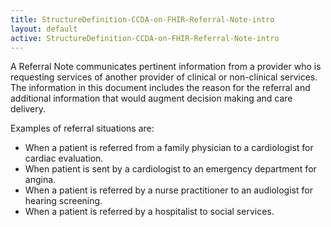 ```yaml
---
title: StructureDefinition-CCDA-on-FHIR-Referral-Note-intro
layout: default
active: StructureDefinition-CCDA-on-FHIR-Referral-Note-intro
---
```


A Referral Note communicates pertinent information from a provider who is requesting services of another provider of clinical or non-clinical services. The information in this document includes the reason for the referral and additional information that would augment decision making and care delivery.
 
Examples of referral situations are: 
* When a patient is referred from a family physician to a cardiologist for cardiac evaluation.
* When patient is sent by a cardiologist to an emergency department for angina.
* When a patient is referred by a nurse practitioner to an audiologist for hearing screening.
* When a patient is referred by a hospitalist to social services.